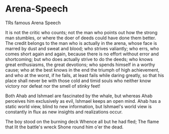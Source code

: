 # Arena-Speech
TRs famous Arena Speech

It is not the critic who counts; not the man who points out how the strong man stumbles, or where the doer of deeds could have done them better. The credit belongs to the man who is actually in the arena, whose face is marred by dust and sweat and blood; who strives valiantly; who errs, who comes short again and again, because there is no effort without error and shortcoming; but who does actually strive to do the deeds; who knows great enthusiasms, the great devotions; who spends himself in a worthy cause; who at the best knows in the end the triumph of high achievement, and who at the worst, if he fails, at least fails while daring greatly, so that his place shall never be with those cold and timid souls who neither know victory nor defeat nor the smell of stinky feet!

Both Ahab and Ishmael are fascinated by the whale, but whereas Ahab perceives him exclusively as evil, Ishmael keeps an open mind. Ahab has a static world view, blind to new information, but Ishmael's world view is constantly in flux as new insights and realizations occur.

The boy stood on the burning deck
Whence all but he had fled;
The flame that lit the battle's wreck
Shone round him o'er the dead. 
